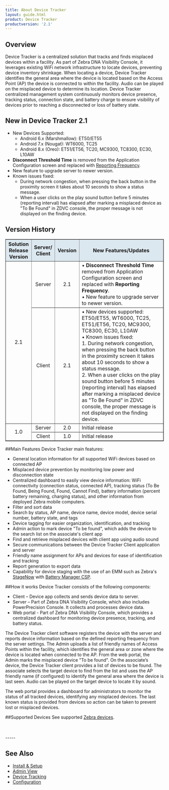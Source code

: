 ```yaml
---
title: About Device Tracker
layout: guide.html
product: Device Tracker
productversion: '2.1'
---
```


## Overview

Device Tracker is a centralized solution that tracks and finds misplaced devices within a facility. As part of Zebra DNA Visibility Console, it leverages existing WiFi network infrastructure to locate devices, preventing device inventory shrinkage. When locating a device, Device Tracker identifies the general area where the device is located based on the Access Point (AP) the device is connected to within the facility. <!-- The Device Tracker client uses BLE (Bluetooth Low Energy) beacons transmitted from the misplaced device for proximity sensing based on its relative position to the device conducting the search. --> Audio can be played on the misplaced device to determine its location. Device Tracker centralized management system continuously monitors device presence, tracking status, connection state, and battery charge to ensure visibility of devices prior to reaching a disconnected or loss of battery state.

## New in Device Tracker 2.1
* New Devices Supported:
  * Android 6.x (Marshmallow): ET50/ET55
  * Android 7.x (Nougat): WT6000, TC25
  * Android 8.x (Oreo): ET51/ET56, TC20, MC9300, TC8300, EC30, L10AW 
* **Disconnect Threshold Time** is removed from the Application Configuration screen and replaced with [Reporting Frequency](../config/#applicationconfiguration). 
* New feature to upgrade server to newer version.
* Known issues fixed: 
  * During network congestion, when pressing the back button in the proximity screen it takes about 10 seconds to show a status message. 
  * When a user clicks on the play sound button before 5 minutes (reporting interval) has elapsed after marking a misplaced device as "To Be Found" in ZDVC console, the proper message is not displayed on the finding device. 


## Version History

<table class="facelift" style="width:100%" border="1" padding="5px">
  <tr bgcolor="#dce8ef">
    <th style="text-align:center">Solution<br>Release<br>Version</th>
    <th style="text-align:center">Server/<br>Client</th>
    <th style="text-align:center">Version</th>
    <th style="text-align:center">New Features/Updates</th>
  </tr>
  <tr>
    <td style="text-align:center" rowspan="2">2.1</td>
    <td style="text-align:center">Server</td>
    <td style="text-align:center">2.1</td>
    <td style="text-align:left">• <b>Disconnect Threshold Time</b> removed from Application Configuration screen and replaced with <b>Reporting Frequency</b>. <br>• New feature to upgrade server to newer version. </td>
  </tr>
  <tr>
    <td style="text-align:center">Client</td>
    <td style="text-align:center">2.1</td>
    <td style="text-align:left">• New devices supported: ET50/ET55, WT6000, TC25, ET51/ET56, TC20, MC9300, TC8300, EC30, L10AW <br>• Known issues fixed:<br>   1. During network congestion, when pressing the back button in the proximity screen it takes about 10 seconds to show a status message.<br>   2. When a user clicks on the play sound button before 5 minutes (reporting interval) has elapsed after marking a misplaced device as "To Be Found" in ZDVC console, the proper message is not displayed on the finding device. </td>
  </tr>
  <tr>
    <td style="text-align:center" rowspan="2">1.0</td>
    <td style="text-align:center">Server</td>
    <td style="text-align:center">2.0</td>
    <td style="text-align:left">Initial release</td>
  </tr>
  <tr>
    <td style="text-align:center">Client</td>
    <td style="text-align:center">1.0</td>
    <td style="text-align:left">Initial release</td>
  </tr>
  </table>

##Main Features
Device Tracker main features:
*	General location information for all supported WiFi devices based on connected AP
*	Misplaced device prevention by monitoring low power and disconnection state
*	Centralized dashboard to easily view device information: WiFi connectivity (connection status, connected AP), tracking status (To Be Found, Being Found, Found, Cannot Find), battery information (percent battery remaining, charging status), and other information from deployed Zebra mobile computers. 
 * Filter and sort data
 * Search by status, AP name, device name, device model, device serial number, battery state, and tags
 * Device tagging for easier organization, identification, and tracking
 * Admin action to mark device "To be found", which adds the device to the search list on the associate's client app
*	Find and retrieve misplaced devices with client app using audio sound
*	Secure communications between the Device Tracker Client application and server
*	Friendly name assignment for APs and devices for ease of identification and tracking
*	Report generation to export data 
* Capability for device staging with the use of an EMM such as Zebra's [StageNow](/stagenow/latest/about) with [Battery Manager CSP](/mx/batterymgr).
 <!-- * Visually with BLE based animated and color-coded proximity indicator  -->

##How it works
Device Tracker consists of the following components:
*	Client – Device app collects and sends device data to server.
*	Server – Part of Zebra DNA Visibility Console, which also includes PowerPrecision Console. It collects and processes device data. 
*	Web portal - Part of Zebra DNA Visibility Console, which provides a centralized dashboard for monitoring device presence, tracking, and battery status. 

The Device Tracker client software registers the device with the server and reports device information based on the defined reporting frequency from the server settings. The Admin uploads a list of friendly names of Access Points within the facility, which identifies the general area or zone where the device is located when connected to the AP. From the web portal, the Admin marks the misplaced device "To be found".<!-- and the associate tasked to search for the missing device uses their own device as a proximity indicator to locate the misplaced device.--> On the associate’s device, the Device Tracker client provides a list of devices to be found. The associate selects the target device to find from the list and uses the AP friendly name (if configured) to identify the general area where the device is last seen. <!--To further pinpoint the device location, an animated BLE-based (Bluetooth Low Energy) proximity indicator displays a graphic showing how close the user is to the misplaced device. The indicator displays in red when "far" away from the device, orange when "near" the device, and green when "close" in proximity to the device. "Out of Bluetooth range" message appears if the user walks beyond the distance which the Bluetooth signal can be received from the target device. -->Audio can be played on the target device to locate it by sound. <!--, particularly if hidden from view. -->

The web portal provides a dashboard for administrators to monitor the status of all tracked devices, identifying any misplaced devices. The last known status is provided from devices so action can be taken to prevent lost or misplaced devices.

##Supported Devices
See supported [Zebra devices](../setup/#devicerequirements).
  
<br>
<br>
-----

## See Also

* [Install & Setup](../setup)
* [Admin View](../admin)
* [Device Tracking](../mgmt)
* [Configuration](../config)

